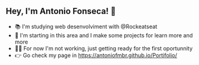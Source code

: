 ## Hey, I'm Antonio Fonseca! 👋

- 📚 I'm studying web desenvolviment with @Rockeatseat                                                                                            
- 🚀 I'm starting in this area and I make some projects for learn more and more
- 👩‍💻 For now I'm not working, just getting ready for the first oportunnity
- 👉 Go check my page in https://antoniofmbr.github.io/Portifolio/


